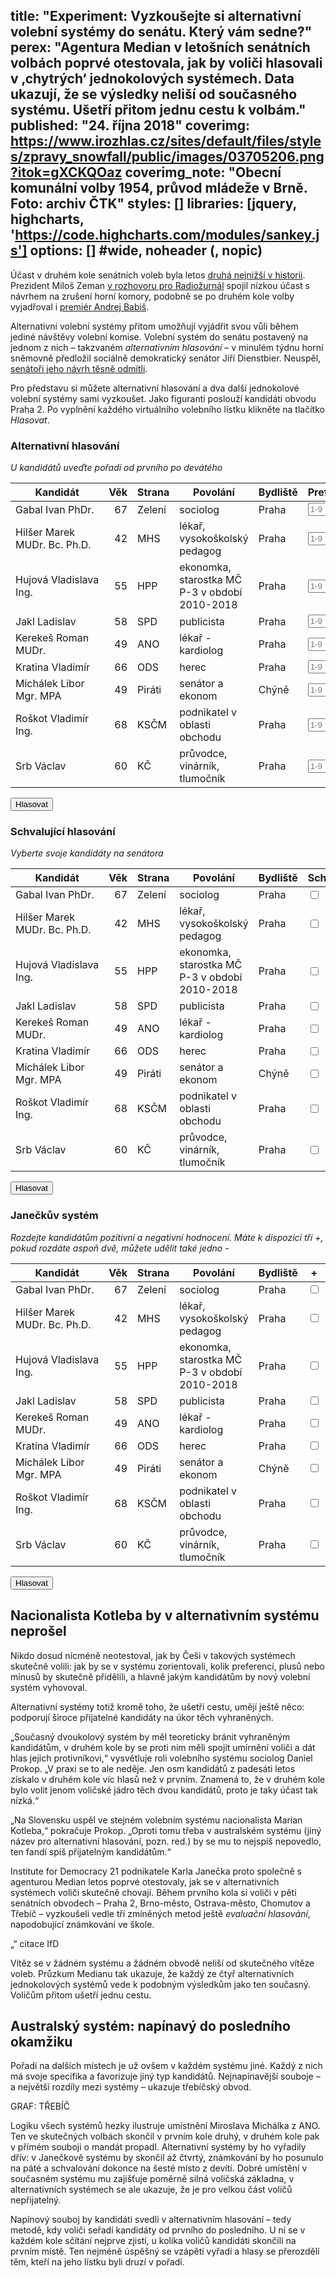 title: "Experiment: Vyzkoušejte si alternativní volební systémy do senátu. Který vám sedne?"
perex: "Agentura Median v letošních senátních volbách poprvé otestovala, jak by voliči hlasovali v ‚chytrých‘ jednokolových systémech. Data ukazují, že se výsledky neliší od současného systému. Ušetří přitom jednu cestu k volbám."
published: "24. října 2018"
coverimg: https://www.irozhlas.cz/sites/default/files/styles/zpravy_snowfall/public/images/03705206.png?itok=gXCKQOaz
coverimg_note: "Obecní komunální volby 1954, průvod mládeže v Brně. Foto: archiv ČTK"
styles: []
libraries: [jquery, highcharts, 'https://code.highcharts.com/modules/sankey.js']
options: [] #wide, noheader (, nopic)
---

Účast v druhém kole senátních voleb byla letos [druhá nejnižší v historii](https://www.irozhlas.cz/volby/senatni-volby-druhe-kolo-ucast-volby-2018_1810131748_zlo). Prezident Miloš Zeman [v rozhovoru pro Radiožurnál](https://www.irozhlas.cz/zpravy-domov/prepis-milos-zeman-pokorny-radiozurnal-ekonomicti-zmdi-bakala_1810152033_cen) spojil nízkou účast s návrhem na zrušení horní komory, podobně se po druhém kole volby vyjadřoval i [premiér Andrej Babiš](https://www.irozhlas.cz/volby/andrej-babis-ano-senatni-volby-josef-mlejnek_1810141915_ogo).

Alternativní volební systémy přitom umožňují vyjádřit svou vůli během jediné návštěvy volební komise. Volební systém do senátu postavený na jednom z nich – takzvaném _alternativním hlasování_ – v minulém týdnu horní sněmovně předložil sociálně demokratický senátor Jiří Dienstbier. Neuspěl, [senátoři jeho návrh těsně odmítli](https://www.irozhlas.cz/zpravy-domov/senat-dvoukolovy-volebni-system-jednokolovy-system-nebude_1810181534_haf).

Pro představu si můžete alternativní hlasování a dva další jednokolové volební systémy sami vyzkoušet. Jako figuranti poslouží kandidáti obvodu Praha 2. Po vyplnění každého virtuálního volebního lístku klikněte na tlačítko _Hlasovat_.

<wide>
<div id="container">
<div id="alternativni">

<h3>Alternativní hlasování</h3>
<i>U kandidátů uveďte pořadí od prvního po devátého</i>
<table>
<thead><tr>
<th>Kandidát</th>
<th align="right">Věk</th>
<th>Strana</th>
<th>Povolání</th>
<th>Bydliště</th>
<th>Preference</th>
</tr>
</thead>
<tbody><tr>
<td>Gabal Ivan PhDr.</td>
<td align="right">67</td>
<td>Zelení</td>
<td>sociolog</td>
<td>Praha</td>
<td><input type="number" min="1" max="9" step="1" placeholder="1-9" class="alternativni" id="1"></td>
</tr>
<tr>
<td>Hilšer Marek MUDr. Bc. Ph.D.</td>
<td align="right">42</td>
<td>MHS</td>
<td>lékař, vysokoškolský pedagog</td>
<td>Praha</td>
<td><input type="number" min="1" max="9" step="1" placeholder="1-9" class="alternativni" id="2"></td>
</tr>
<tr>
<td>Hujová Vladislava Ing.</td>
<td align="right">55</td>
<td>HPP</td>
<td>ekonomka, starostka MČ P-3 v období 2010-2018</td>
<td>Praha</td>
<td><input type="number" min="1" max="9" step="1" placeholder="1-9" class="alternativni" id="3"></td>
</tr>
<tr>
<td>Jakl Ladislav</td>
<td align="right">58</td>
<td>SPD</td>
<td>publicista</td>
<td>Praha</td>
<td><input type="number" min="1" max="9" step="1" placeholder="1-9" class="alternativni" id="4"></td>
</tr>
<tr>
<td>Kerekeš Roman MUDr.</td>
<td align="right">49</td>
<td>ANO</td>
<td>lékař - kardiolog</td>
<td>Praha</td>
<td><input type="number" min="1" max="9" step="1" placeholder="1-9" class="alternativni" id="5"></td>
</tr>
<tr>
<td>Kratina Vladimír</td>
<td align="right">66</td>
<td>ODS</td>
<td>herec</td>
<td>Praha</td>
<td><input type="number" min="1" max="9" step="1" placeholder="1-9" class="alternativni" id="6"></td>
</tr>
<tr>
<td>Michálek Libor Mgr. MPA</td>
<td align="right">49</td>
<td>Piráti</td>
<td>senátor a ekonom</td>
<td>Chýně</td>
<td><input type="number" min="1" max="9" step="1" placeholder="1-9" class="alternativni" id="7"></td>
</tr>
<tr>
<td>Roškot Vladimír Ing.</td>
<td align="right">68</td>
<td>KSČM</td>
<td>podnikatel v oblasti obchodu</td>
<td>Praha</td>
<td><input type="number" min="1" max="9" step="1" placeholder="1-9" class="alternativni" id="8"></td>
</tr>
<tr>
<td>Srb Václav</td>
<td align="right">60</td>
<td>KČ</td>
<td>průvodce, vinárník, tlumočník</td>
<td>Praha</td>
<td><input type="number" min="1" max="9" step="1" placeholder="1-9" class="alternativni" id="9"></td>
</tr>
</tbody></table>

</div>

<div id="hlasovat">
<button type="button" id="hlasovaniAlternativni" onClick="hlasovani('alternativni')">Hlasovat</button>
</div>

</div>
</wide>

<wide>
<div id="container">
<div id="approval">

<h3>Schvalující hlasování</h3>
<i>Vyberte svoje kandidáty na senátora</i>
<table>
<thead><tr>
<th>Kandidát</th>
<th align="right">Věk</th>
<th>Strana</th>
<th>Povolání</th>
<th>Bydliště</th>
<th>Schválení</th>
</tr>
</thead>
<tbody><tr>
<td>Gabal Ivan PhDr.</td>
<td align="right">67</td>
<td>Zelení</td>
<td>sociolog</td>
<td>Praha</td>
<td><input type="checkbox" class="approval" id="1"></td>
</tr>
<tr>
<td>Hilšer Marek MUDr. Bc. Ph.D.</td>
<td align="right">42</td>
<td>MHS</td>
<td>lékař, vysokoškolský pedagog</td>
<td>Praha</td>
<td><input type="checkbox" class="approval" id="2"></td>
</tr>
<tr>
<td>Hujová Vladislava Ing.</td>
<td align="right">55</td>
<td>HPP</td>
<td>ekonomka, starostka MČ P-3 v období 2010-2018</td>
<td>Praha</td>
<td><input type="checkbox" class="approval" id="3"></td>
</tr>
<tr>
<td>Jakl Ladislav</td>
<td align="right">58</td>
<td>SPD</td>
<td>publicista</td>
<td>Praha</td>
<td><input type="checkbox" class="approval" id="4"></td>
</tr>
<tr>
<td>Kerekeš Roman MUDr.</td>
<td align="right">49</td>
<td>ANO</td>
<td>lékař - kardiolog</td>
<td>Praha</td>
<td><input type="checkbox" class="approval" id="5"></td>
</tr>
<tr>
<td>Kratina Vladimír</td>
<td align="right">66</td>
<td>ODS</td>
<td>herec</td>
<td>Praha</td>
<td><input type="checkbox" class="approval" id="6"></td>
</tr>
<tr>
<td>Michálek Libor Mgr. MPA</td>
<td align="right">49</td>
<td>Piráti</td>
<td>senátor a ekonom</td>
<td>Chýně</td>
<td><input type="checkbox" class="approval" id="7"></td>
</tr>
<tr>
<td>Roškot Vladimír Ing.</td>
<td align="right">68</td>
<td>KSČM</td>
<td>podnikatel v oblasti obchodu</td>
<td>Praha</td>
<td><input type="checkbox" class="approval" id="8"></td>
</tr>
<tr>
<td>Srb Václav</td>
<td align="right">60</td>
<td>KČ</td>
<td>průvodce, vinárník, tlumočník</td>
<td>Praha</td>
<td><input type="checkbox" class="approval" id="9"></td>
</tr>
</tbody></table>

</div>

<div id="hlasovat">
<button type="button" id="hlasovaniApproval" onClick="hlasovani('approval')">Hlasovat</button>
</div>

</div>
</wide>

<wide>
<div id="container">
<div id="janecek">

<h3>Janečkův systém</h3>
<i>Rozdejte kandidátům pozitivní a negativní hodnocení. Máte k dispozici tři +, pokud rozdáte aspoň dvě, můžete udělit také jedno -</i>
<table>
<thead><tr>
<th>Kandidát</th>
<th align="right">Věk</th>
<th>Strana</th>
<th>Povolání</th>
<th>Bydliště</th>
<th>+</th>
<th>-</th>
</tr>
</thead>
<tbody><tr>
<td>Gabal Ivan PhDr.</td>
<td align="right">67</td>
<td>Zelení</td>
<td>sociolog</td>
<td>Praha</td>
<td><input type="checkbox" class="janecekplus" id="1" onClick="janecekCall()"></td>
<td><input type="checkbox" class="janecekminus" id="1" onClick="janecekCall()" disabled="true"></td>
</tr>
<tr>
<td>Hilšer Marek MUDr. Bc. Ph.D.</td>
<td align="right">42</td>
<td>MHS</td>
<td>lékař, vysokoškolský pedagog</td>
<td>Praha</td>
<td><input type="checkbox" class="janecekplus" id="2" onClick="janecekCall()"></td>
<td><input type="checkbox" class="janecekminus" id="2" onClick="janecekCall()" disabled="true"></td>
</tr>
<tr>
<td>Hujová Vladislava Ing.</td>
<td align="right">55</td>
<td>HPP</td>
<td>ekonomka, starostka MČ P-3 v období 2010-2018</td>
<td>Praha</td>
<td><input type="checkbox" class="janecekplus" id="3" onClick="janecekCall()"></td>
<td><input type="checkbox" class="janecekminus" id="3" onClick="janecekCall()" disabled="true"></td>
</tr>
<tr>
<td>Jakl Ladislav</td>
<td align="right">58</td>
<td>SPD</td>
<td>publicista</td>
<td>Praha</td>
<td><input type="checkbox" class="janecekplus" id="4" onClick="janecekCall()"></td>
<td><input type="checkbox" class="janecekminus" id="4" onClick="janecekCall()" disabled="true"></td>
</tr>
<tr>
<td>Kerekeš Roman MUDr.</td>
<td align="right">49</td>
<td>ANO</td>
<td>lékař - kardiolog</td>
<td>Praha</td>
<td><input type="checkbox" class="janecekplus" id="5" onClick="janecekCall()"></td>
<td><input type="checkbox" class="janecekminus" id="5" onClick="janecekCall()" disabled="true"></td>
</tr>
<tr>
<td>Kratina Vladimír</td>
<td align="right">66</td>
<td>ODS</td>
<td>herec</td>
<td>Praha</td>
<td><input type="checkbox" class="janecekplus" id="6" onClick="janecekCall()"></td>
<td><input type="checkbox" class="janecekminus" id="6" onClick="janecekCall()" disabled="true"></td>
</tr>
<tr>
<td>Michálek Libor Mgr. MPA</td>
<td align="right">49</td>
<td>Piráti</td>
<td>senátor a ekonom</td>
<td>Chýně</td>
<td><input type="checkbox" class="janecekplus" id="7" onClick="janecekCall()"></td>
<td><input type="checkbox" class="janecekminus" id="7" onClick="janecekCall()" disabled="true"></td>
</tr>
<tr>
<td>Roškot Vladimír Ing.</td>
<td align="right">68</td>
<td>KSČM</td>
<td>podnikatel v oblasti obchodu</td>
<td>Praha</td>
<td><input type="checkbox" class="janecekplus" id="8" onClick="janecekCall()"></td>
<td><input type="checkbox" class="janecekminus" id="8" onClick="janecekCall()" disabled="true"></td>
</tr>
<tr>
<td>Srb Václav</td>
<td align="right">60</td>
<td>KČ</td>
<td>průvodce, vinárník, tlumočník</td>
<td>Praha</td>
<td><input type="checkbox" class="janecekplus" id="9" onClick="janecekCall()"></td>
<td><input type="checkbox" class="janecekminus" id="9" onClick="janecekCall()" disabled="true"></td>
</tr>
</tbody></table>

</div>

<div id="hlasovat">
<button type="button" id="hlasovaniJanecek" onClick="hlasovani('janecek')">Hlasovat</button>
</div>

</div>
</wide>

## Nacionalista Kotleba by v alternativním systému neprošel

Nikdo dosud nicméně neotestoval, jak by Češi v takových systémech skutečně volili: jak by se v systému zorientovali, kolik preferencí, plusů nebo mínusů by skutečně přidělili, a hlavně jakým kandidátům by nový volební systém vyhovoval.

Alternativní systémy totiž kromě toho, že ušetří cestu, umějí ještě něco: podporují široce přijatelné kandidáty na úkor těch vyhraněných.

„Současný dvoukolový systém by měl teoreticky bránit vyhraněným kandidátům, v druhém kole by se proti nim měli spojit umírnění voliči a dát hlas jejich protivníkovi,“ vysvětluje roli volebního systému sociolog Daniel Prokop. „V praxi se to ale neděje. Jen osm kandidátů z padesáti letos získalo v druhém kole víc hlasů než v prvním. Znamená to, že v druhém kole bylo volit jenom voličské jádro těch dvou kandidátů, proto je taky účast tak nízká.“

„Na Slovensku uspěl ve stejném volebním systému nacionalista Marian Kotleba,“ pokračuje Prokop. „Oproti tomu třeba v australském systému (jiný název pro alternativní hlasování, pozn. red.) by se mu to nejspíš nepovedlo, ten fandí spíš přijatelným kandidátům.“

Institute for Democracy 21 podnikatele Karla Janečka proto společně s agenturou Median letos poprvé otestovaly, jak se v alternativních systémech voliči skutečně chovají. Během prvního kola si voliči v pěti senátních obvodech – Praha 2, Brno-město, Ostrava-město, Chomutov a Třebíč – vyzkoušeli vedle tří zmíněných metod ještě _evaluační hlasování_, napodobující známkování ve škole.

„“ citace IfD

Vítěz se v žádném systému a žádném obvodě neliší od skutečného vítěze voleb. Průzkum Medianu tak ukazuje, že každý ze čtyř alternativních jednokolových systémů vede k podobným výsledkům jako ten současný. Voličům přitom ušetří jednu cestu.

## Australský systém: napínavý do posledního okamžiku

Pořadí na dalších místech je už ovšem v každém systému jiné. Každý z nich má svoje specifika a favorizuje jiný typ kandidátů. Nejnapínavější souboje – a největší rozdíly mezi systémy – ukazuje třebíčský obvod.

GRAF: TŘEBÍČ

Logiku všech systémů hezky ilustruje umístnění Miroslava Michálka z ANO. Ten ve skutečných volbách skončil v prvním kole druhý, v druhém kole pak v přímém souboji o mandát propadl. Alternativní systémy by ho vyřadily dřív: v Janečkově systému by skončil až čtvrtý, známkování by ho posunulo na páté a schvalování dokonce na šesté místo z devíti. Dobré umístění v současném systému mu zajišťuje poměrně silná voličská základna, v alternativních systémech se ale ukazuje, že je pro velkou část voličů nepřijatelný.

Napínový souboj by kandidáti svedli v alternativním hlasování – tedy metodě, kdy voliči seřadí kandidáty od prvního do posledního. U ní se v každém kole sčítání nejprve zjistí, u kolika voličů kandidáti skončili na prvním místě. Ten nejméně úspěšný se vzápětí vyřadí a hlasy se přerozdělí těm, kteří na jeho lístku byli druzí v pořadí.

<wide><div id="trebic12" style="max-width: 100%; height: 600px"></div></wide>

<wide><div id="trebic34" style="max-width: 100%; height: 500px"></div></wide>

Kandidáti se vyřazují a jejich hlasy přerozdělují až do okamžiku, kdy jeden kandidát překoná polovinu všech hlasů, nebo zbývají pouze dva kandidáti.

<wide><div id="trebic57" style="max-width: 100%; height: 400px"></div></wide>

Alternativní hlasování ilustruje mechanismus, kterým posilují všeobecně přijatelní kandidáti. V posledních třech kolech sčítání získává Hana Žáková za STAN podstatně víc hlasů od vyřazených protikandidátů, než pirát Michal Šalamoun nebo Miroslav Michálek z ANO. Pro většinu voličů je přijatelnější, takže přeskočí oba kandidáty a přesvědčivě zvítězí.
